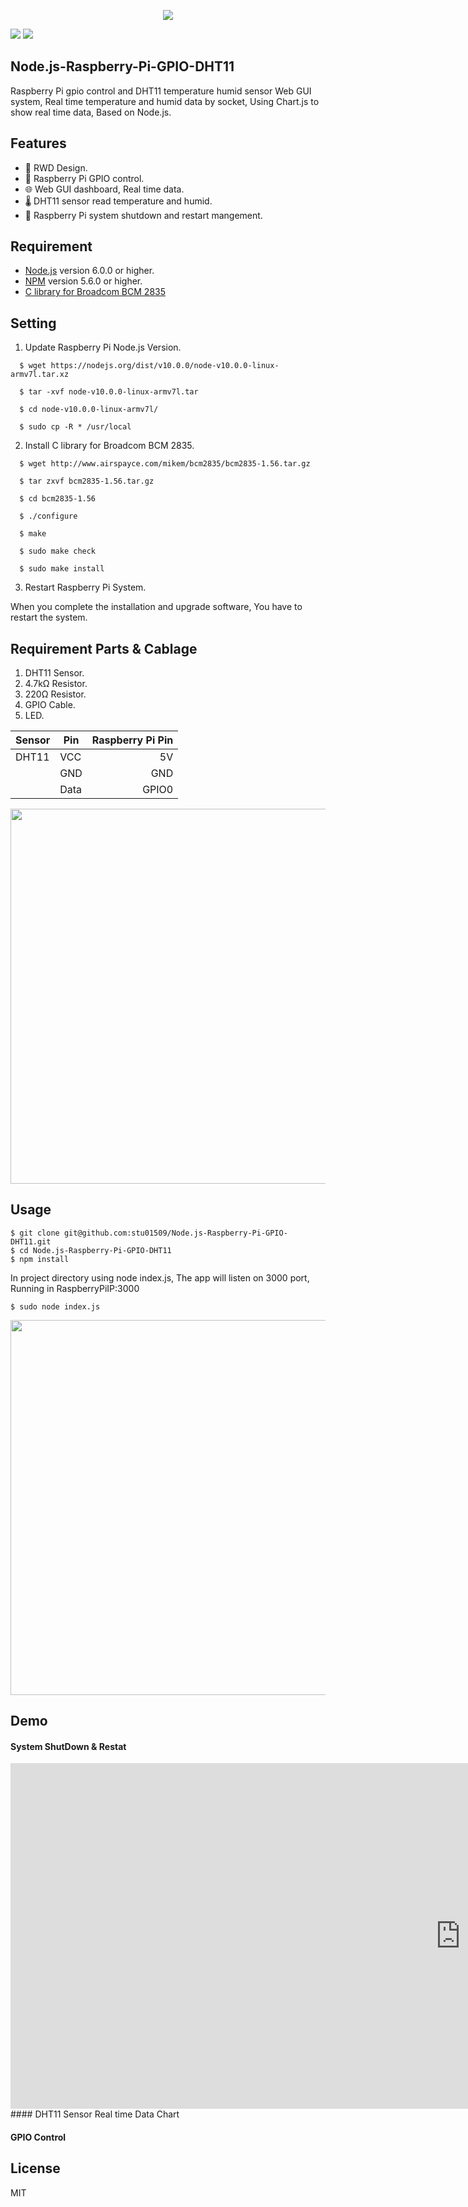 <p align=center>
<img src="https://i.imgur.com/KuExNfQ.png">
</p>


<a target="_blank" href="http://nodejs.org/download/" title="Node version"><img src="https://img.shields.io/badge/node.js-%3E=_6.0-green.svg"></a>
<a target="_blank" href="https://opensource.org/licenses/MIT" title="License: MIT"><img src="https://img.shields.io/badge/License-MIT-blue.svg"></a>


## Node.js-Raspberry-Pi-GPIO-DHT11

Raspberry Pi gpio control and DHT11 temperature humid sensor Web GUI system,
Real time temperature and humid data by socket, Using Chart.js to show real time data,
Based on Node.js.

## Features

  * 📱 RWD Design.
  * 🔘 Raspberry Pi GPIO control.
  * 🌐 Web GUI dashboard, Real time data.
  * 🌡️ DHT11 sensor read temperature and humid.
  * 🔄 Raspberry Pi system shutdown and restart mangement.

## Requirement
  
  * [Node.js](https://nodejs.org/en/) version 6.0.0 or higher.
  * [NPM](https://www.npmjs.com/) version 5.6.0 or higher.
  * [C library for Broadcom BCM 2835](http://www.airspayce.com/mikem/bcm2835/)
  
## Setting

1. Update Raspberry Pi Node.js Version.

```Shell
  $ wget https://nodejs.org/dist/v10.0.0/node-v10.0.0-linux-armv7l.tar.xz

  $ tar -xvf node-v10.0.0-linux-armv7l.tar

  $ cd node-v10.0.0-linux-armv7l/
  
  $ sudo cp -R * /usr/local

```

2. Install C library for Broadcom BCM 2835.

```Shell
  $ wget http://www.airspayce.com/mikem/bcm2835/bcm2835-1.56.tar.gz

  $ tar zxvf bcm2835-1.56.tar.gz
  
  $ cd bcm2835-1.56

  $ ./configure

  $ make

  $ sudo make check

  $ sudo make install

```

3. Restart Raspberry Pi System.

When you complete the installation and upgrade software, You have to restart the system.

## Requirement Parts & Cablage

1. DHT11 Sensor.
2. 4.7kΩ Resistor.
3. 220Ω Resistor.
4. GPIO Cable.
5. LED.

|Sensor |Pin    |Raspberry Pi Pin|
|-------|-------|-------------:|
|DHT11  |VCC    |5V            |
|       |GND    |GND           |
|       |Data   |GPIO0         |

<img width="600" src="https://i.imgur.com/2ZH0AQT.png">

## Usage

```Shell
$ git clone git@github.com:stu01509/Node.js-Raspberry-Pi-GPIO-DHT11.git
$ cd Node.js-Raspberry-Pi-GPIO-DHT11
$ npm install 

```

In project directory using node index.js, The app will listen on 3000 port, Running in RaspberryPiIP:3000
```Shell
$ sudo node index.js

```
<img width="600" src="https://i.imgur.com/sJTCEnZ.gif">

## Demo

#### System ShutDown & Restat
<iframe width="1439" height="553" src="https://www.youtube.com/embed/WXz5ggWBpFc" frameborder="0" allow="autoplay; encrypted-media" allowfullscreen></iframe>
#### DHT11 Sensor Real time Data Chart

#### GPIO Control


## License

MIT
